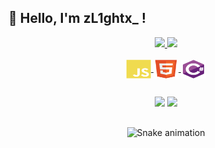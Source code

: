 ## 👋 Hello, I'm zL1ghtx_ !

<div align="center">
<div align="center">
  <a href="https://github.com/zL1ghtx">
  <img height="180em" src="https://github-readme-stats.vercel.app/api?username=zL1ghtx&show_icons=true&theme=tokyonight&include_all_commits=true&count_private=true"/>
  <img height="180em" src="https://github-readme-stats.vercel.app/api/top-langs/?username=zL1ghtx&layout=compact&langs_count=7&theme=tokyonight"/>
</div>


<div style="display: inline_block"><br>
  <img align="center" alt="Icon_js" height="30" width="40" src="https://raw.githubusercontent.com/devicons/devicon/master/icons/javascript/javascript-plain.svg">
  <img align="center" alt="Icon_htmlL" height="30" width="40" src="https://raw.githubusercontent.com/devicons/devicon/master/icons/html5/html5-original.svg">
  <img align="center" alt="Rafa-Csharp" height="30" width="40" src="https://raw.githubusercontent.com/devicons/devicon/master/icons/csharp/csharp-original.svg">

  
</div>

##

<div> 
  <a href="https://www.instagram.com/e9savv/" target="_blank"><img src="https://img.shields.io/badge/-Instagram-%23E4405F?style=for-the-badge&logo=instagram&logoColor=white" target="_blank"></a>
 <a href="https://discord.com/users/695273438172020787/" target="_blank"><img src="https://img.shields.io/badge/Discord-7289DA?style=for-the-badge&logo=discord&logoColor=white" target="_blank"></a>

##

  ![Snake animation](https://github.com/balah7/balah7/blob/output/github-contribution-grid-snake.svg)
 
</div>

